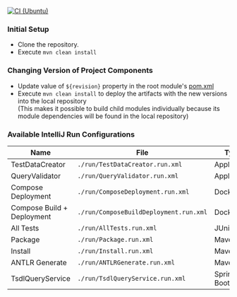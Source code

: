 [![CI (Ubuntu)](https://github.com/tsdl-oss/java/actions/workflows/main.yml/badge.svg)](https://github.com/tsdl-oss/java/actions/workflows/main.yml)

### Initial Setup

* Clone the repository.
* Execute `mvn clean install`

### Changing Version of Project Components

* Update value of `${revision}` property in the root module's [pom.xml](pom.xml)
* Execute `mvn clean install` to deploy the artifacts with the new versions into the local repository  \
  (This makes it possible to build child modules individually because its module dependencies will be found in the local
  repository)

### Available IntelliJ Run Configurations

| **Name**                   | **File**                               | **Type**    | **Description** | **Command** |
|----------------------------|----------------------------------------|-------------|-----------------|-------------|
| TestDataCreator            | `./run/TestDataCreator.run.xml`        | Application |                 |             |
| QueryValidator             | `./run/QueryValidator.run.xml`         | Application |                 |             |
| Compose Deployment         | `./run/ComposeDeployment.run.xml`      | Docker      |                 |             |
| Compose Build + Deployment | `./run/ComposeBuildDeployment.run.xml` | Docker      |                 |             |
| All Tests                  | `./run/AllTests.run.xml`               | JUnit       |                 |             |
| Package                    | `./run/Package.run.xml`                | Maven       |                 |             |
| Install                    | `./run/Install.run.xml`                | Maven       |                 |             |
| ANTLR Generate             | `./run/ANTLRGenerate.run.xml`          | Maven       |                 |             |
| TsdlQueryService           | `./run/TsdlQueryService.run.xml`       | Spring Boot |                 |             |